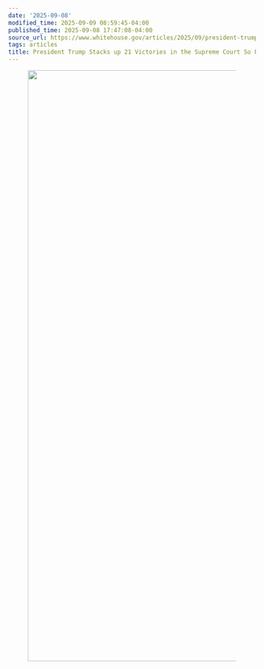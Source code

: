 ```yaml
---
date: '2025-09-08'
modified_time: 2025-09-09 08:59:45-04:00
published_time: 2025-09-08 17:47:08-04:00
source_url: https://www.whitehouse.gov/articles/2025/09/president-trump-stacks-up-21-victories-in-the-supreme-court-so-far/
tags: articles
title: President Trump Stacks up 21 Victories in the Supreme Court So Far
---
```

 
<figure>
<img
src="https://www.whitehouse.gov/wp-content/uploads/2025/09/Poster-Supreme-Court-Victories-24x36in-Updated-1.png?w=800"
decoding="async" data-fetchpriority="high"
sizes="(max-width: 800px) 100vw, 800px"
srcset="https://www.whitehouse.gov/wp-content/uploads/2025/09/Poster-Supreme-Court-Victories-24x36in-Updated-1.png 7200w, https://www.whitehouse.gov/wp-content/uploads/2025/09/Poster-Supreme-Court-Victories-24x36in-Updated-1.png?resize=400,600 400w, https://www.whitehouse.gov/wp-content/uploads/2025/09/Poster-Supreme-Court-Victories-24x36in-Updated-1.png?resize=768,1152 768w, https://www.whitehouse.gov/wp-content/uploads/2025/09/Poster-Supreme-Court-Victories-24x36in-Updated-1.png?resize=800,1200 800w, https://www.whitehouse.gov/wp-content/uploads/2025/09/Poster-Supreme-Court-Victories-24x36in-Updated-1.png?resize=1024,1536 1024w, https://www.whitehouse.gov/wp-content/uploads/2025/09/Poster-Supreme-Court-Victories-24x36in-Updated-1.png?resize=1365,2048 1365w"
width="800" height="1200" />
</figure>

